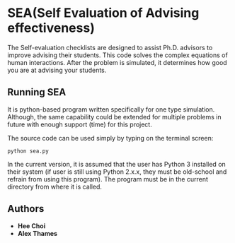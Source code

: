 # SEA(Self Evaluation of Advising effectiveness)

The Self-evaluation checklists are designed to assist Ph.D. advisors to improve advising their students. This code solves the complex equations of human interactions. After the problem is simulated, it determines how good you are at advising your students. 

## Running SEA

It is python-based program written specifically for one type simulation. Although, the same capability could be extended for multiple problems in future with enough support (time) for this project.

The source code can be used simply by typing on the terminal screen:

```
python sea.py
```

In the current version, it is assumed that the user has Python 3 installed on their system (if user is still using Python 2.x.x, they must be old-school and refrain from using this program). The program must be in the current directory from where it is called. 

## Authors

* **Hee Choi**
* **Alex Thames** 

